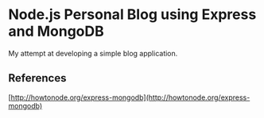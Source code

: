 # Node.js Personal Blog using Express and MongoDB

My attempt at developing a simple blog application.

## References

[http://howtonode.org/express-mongodb](http://howtonode.org/express-mongodb)

